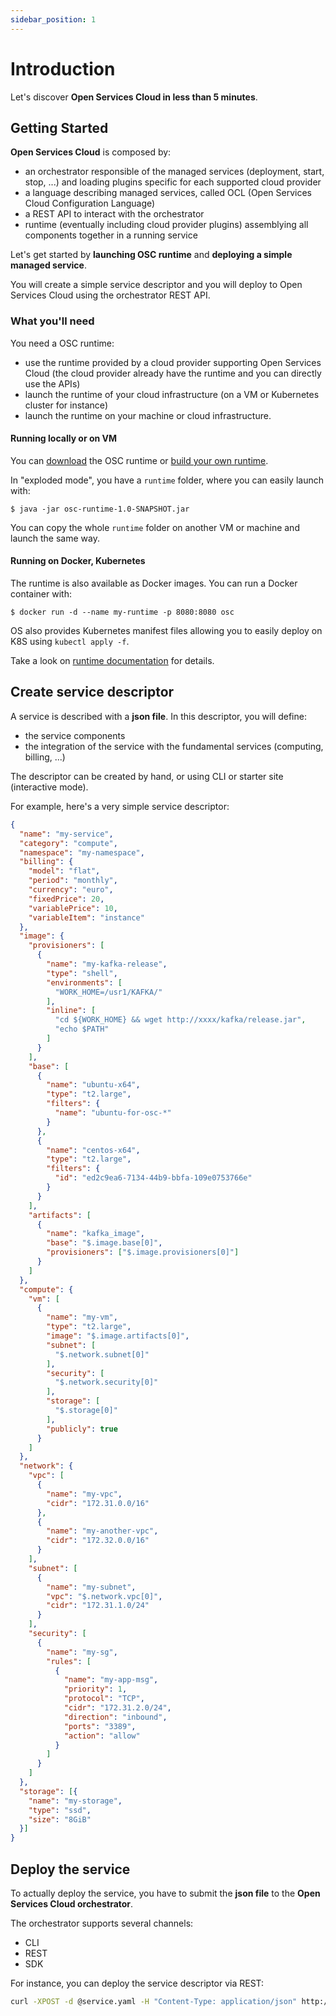 ```yaml
---
sidebar_position: 1
---
```


# Introduction

Let's discover **Open Services Cloud in less than 5 minutes**.

## Getting Started

**Open Services Cloud** is composed by:

* an orchestrator responsible of the managed services (deployment, start, stop, ...) and loading plugins specific for each supported cloud provider
* a language describing managed services, called OCL (Open Services Cloud Configuration Language)
* a REST API to interact with the orchestrator
* runtime (eventually including cloud provider plugins) assemblying all components together in a running service

Let's get started by **launching OSC runtime** and **deploying a simple managed service**.

You will create a simple service descriptor and you will deploy to Open Services Cloud using the orchestrator REST API.

### What you'll need

You need a OSC runtime:

* use the runtime provided by a cloud provider supporting Open Services Cloud (the cloud provider already have the runtime and you can directly use the APIs)
* launch the runtime of your cloud infrastructure (on a VM or Kubernetes cluster for instance)
* launch the runtime on your machine or cloud infrastructure.

#### Running locally or on VM

You can [download](/download) the OSC runtime or [build your own runtime](runtime).

In "exploded mode", you have a `runtime` folder, where you can easily launch with:

```shell
$ java -jar osc-runtime-1.0-SNAPSHOT.jar
```

You can copy the whole `runtime` folder on another VM or machine and launch the same way.

#### Running on Docker, Kubernetes

The runtime is also available as Docker images. You can run a Docker container with:

```shell
$ docker run -d --name my-runtime -p 8080:8080 osc
```

OS also provides Kubernetes manifest files allowing you to easily deploy on K8S using `kubectl apply -f`.

Take a look on [runtime documentation](runtime) for details.

## Create service descriptor

A service is described with a **json file**. In this descriptor, you will define:

- the service components
- the integration of the service with the fundamental services (computing, billing, ...)

The descriptor can be created by hand, or using CLI or starter site (interactive mode).

For example, here's a very simple service descriptor:

```json
{
  "name": "my-service",
  "category": "compute",
  "namespace": "my-namespace",
  "billing": {
    "model": "flat",
    "period": "monthly",
    "currency": "euro",
    "fixedPrice": 20,
    "variablePrice": 10,
    "variableItem": "instance"
  },
  "image": {
    "provisioners": [
      {
        "name": "my-kafka-release",
        "type": "shell",
        "environments": [
          "WORK_HOME=/usr1/KAFKA/"
        ],
        "inline": [
          "cd ${WORK_HOME} && wget http://xxxx/kafka/release.jar",
          "echo $PATH"
        ]
      }
    ],
    "base": [
      {
        "name": "ubuntu-x64",
        "type": "t2.large",
        "filters": {
          "name": "ubuntu-for-osc-*"
        }
      },
      {
        "name": "centos-x64",
        "type": "t2.large",
        "filters": {
          "id": "ed2c9ea6-7134-44b9-bbfa-109e0753766e"
        }
      }
    ],
    "artifacts": [
      {
        "name": "kafka_image",
        "base": "$.image.base[0]",
        "provisioners": ["$.image.provisioners[0]"]
      }
    ]
  },
  "compute": {
    "vm": [
      {
        "name": "my-vm",
        "type": "t2.large",
        "image": "$.image.artifacts[0]",
        "subnet": [
          "$.network.subnet[0]"
        ],
        "security": [
          "$.network.security[0]"
        ],
        "storage": [
          "$.storage[0]"
        ],
        "publicly": true
      }
    ]
  },
  "network": {
    "vpc": [
      {
        "name": "my-vpc",
        "cidr": "172.31.0.0/16"
      },
      {
        "name": "my-another-vpc",
        "cidr": "172.32.0.0/16"
      }
    ],
    "subnet": [
      {
        "name": "my-subnet",
        "vpc": "$.network.vpc[0]",
        "cidr": "172.31.1.0/24"
      }
    ],
    "security": [
      {
        "name": "my-sg",
        "rules": [
          {
            "name": "my-app-msg",
            "priority": 1,
            "protocol": "TCP",
            "cidr": "172.31.2.0/24",
            "direction": "inbound",
            "ports": "3389",
            "action": "allow"
          }
        ]
      }
    ]
  },
  "storage": [{
    "name": "my-storage",
    "type": "ssd",
    "size": "8GiB"
  }]
}
```

## Deploy the service

To actually deploy the service, you have to submit the **json file** to the **Open Services Cloud orchestrator**.

The orchestrator supports several channels:

- CLI
- REST
- SDK

For instance, you can deploy the service descriptor via REST:

```bash
curl -XPOST -d @service.yaml -H "Content-Type: application/json" http://osc.host/path
```
